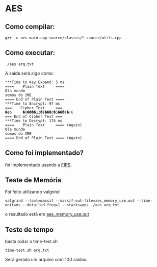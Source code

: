 # AES

## Como compilar:

    g++ -o aes main.cpp source/classes/* source/utils.cpp

## Como executar:

    ./aes arq.txt

A saída será algo como:
    
    ***Time to Key Expand: 5 ms
    ====    Plain Text     ====
    Ola mundo
    somos do IME
    ==== End of Plain Text ====
    ***Time to Encrypt: 97 ms
    ===    Cipher Text     ===
    �ep     �X����1Z�{���c�5���s�|6
    === End of Cipher Text ===
    ***Time to Decrypt: 174 ms
    ====    Plain Text     ==== (Again)
    Ola mundo
    somos do IME
    ==== End of Plain Text ==== (Again)

## Como foi implementado?

foi implementado usando a [FIPS](fips-aes.pdf).

## Teste de Memória

Foi feito utilizando valgrind

    valgrind --tool=massif --massif-out-file=aes_memory_use.out --time-unit=ms --detailed-freq=1 --stacks=yes ./aes arq.txt

o resultado está em [aes_memory_use.out](experiment-result/aes_memory_use.out)

## Teste de tempo

basta rodar o time-test.sh

    time-test.sh arq.txt

Será gerada um arquivo com 100 saídas.

